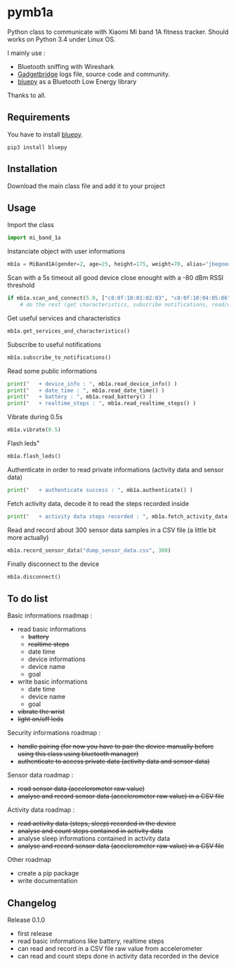 # pymb1a
Python class to communicate with Xiaomi Mi band 1A fitness tracker.
Should works on Python 3.4 under Linux OS.

I mainly use :
- Bluetooth sniffing with Wireshark
- [Gadgetbridge](https://github.com/Freeyourgadget/Gadgetbridge) logs file, source code and community.
- [bluepy](https://github.com/IanHarvey/bluepy) as a Bluetooth Low Energy library

Thanks to all.


## Requirements
You have to install [bluepy](https://github.com/IanHarvey/bluepy).
```
pip3 install bluepy
```


## Installation
Download the main class file and add it to your project


## Usage
Import the class
```python
import mi_band_1a
```

Instanciate object with user informations
```python
mb1a = MiBand1A(gender=2, age=25, height=175, weight=70, alias="jbegood", which_hand=0, keep_data=True)
```

Scan with a 5s timeout all good device close enought with a -80 dBm RSSI threshold
```python
if mb1a.scan_and_connect(5.0, ["c8:0f:10:01:02:03", "c8:0f:10:04:05:06"], -80) == True:
    # do the rest (get characteristics, subscribe notifications, read/write informations, authenticate, activity/sensor data...)
```

Get useful services and characteristics
```python
mb1a.get_services_and_characteristics()
```

Subscribe to useful notifications
```python
mb1a.subscribe_to_notifications()
```

Read some public informations
```python
print("   + device_info : ", mb1a.read_device_info() )
print("   + date_time : ", mb1a.read_date_time() )
print("   + battery : ", mb1a.read_battery() )
print("   + realtime_steps : ", mb1a.read_realtime_steps() )
```

Vibrate during 0.5s
```python
mb1a.vibrate(0.5)
```

Flash leds"
```python
mb1a.flash_leds()
```

Authenticate in order to read private informations (activity data and sensor data)
```python
print("   + authenticate success : ", mb1a.authenticate() )
```

Fetch activity data, decode it to read the steps recorded inside
```python
print("   + activity data steps recorded : ", mb1a.fetch_activity_data("dump_activity_data.csv") )
```

Read and record about 300 sensor data samples in a CSV file (a little bit more actually)
```python
mb1a.record_sensor_data("dump_sensor_data.csv", 300)
```

Finally disconnect to the device
```python
mb1a.disconnect()
```


## To do list
Basic informations roadmap :
- read basic informations
  - ~~battery~~
  - ~~realtime steps~~
  - date time
  - device informations
  - device name
  - goal
- write basic informations
  - date time
  - device name
  - goal
- ~~vibrate the wrist~~
- ~~light on/off leds~~

Security informations roadmap :
- ~~handle pairing (for now you have to pair the device manually before using this class using bluetooth manager)~~
- ~~authenticate to access private data (activity data and sensor data)~~

Sensor data roadmap :
- ~~read sensor data (accelerometer raw value)~~
- ~~analyse and record sensor data (accelerometer raw value) in a CSV file~~

Activity data roadmap :
- ~~read activity data (steps, sleep) recorded in the device~~
- ~~analyse and count steps contained in activity data~~
- analyse sleep informations contained in activity data
- ~~analyse and record sensor data (accelerometer raw value) in a CSV file~~

Other roadmap
- create a pip package
- write documentation


## Changelog
Release 0.1.0
- first release
- read basic informations like battery, realtime steps
- can read and record in a CSV file raw value from accelerometer
- can read and count steps done in activity data recorded in the device
